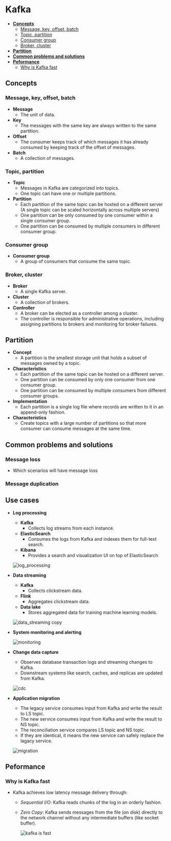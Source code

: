 # Kafka

- [**Concepts**](#concepts)
   - [Message, key, offset, batch](#message-key-offset-batch)
   - [Topic, partition](#topic-partition)
   - [Consumer group](#consumer-group)
   - [Broker, cluster](#broker-cluster)
- [**Partition**](#partition)
- [**Common problems and solutions**](#common-problems-and-solutions)
- [**Peformance**](#peformance)
   - [Why is Kafka fast](#why-is-kafka-fast)

## Concepts
### Message, key, offset, batch
- **Message**
   - The unit of data.
- **Key**
   - The messages with the same key are always written to the same partition.
- **Offset**
   - The consumer keeps track of which messages it has already consumed by keeping track of the offset of messages.
- **Batch**
   - A collection of messages.

### Topic, partition
- **Topic**
   - Messages in Kafka are categorized into topics.
   - One topic can have one or multiple partitions.
- **Partition**
   - Each partition of the same topic can be hosted on a different server (A single topic can be scaled horizontally across multiple servers)
   - One partition can be only consumed by one consumer within a single consumer group.
   - One partition can be consumed by multiple consumers in different consumer group.

### Consumer group
- **Consumer group**
   - A group of consumers that consume the same topic.
  
### Broker, cluster
- **Broker**
   - A single Kafka server.
- **Cluster**
   - A collection of brokers.
- **Controller**
   - A broker can be elected as a controller among a cluster.
   - The controller is responsible for administrative operations, including assigning partitions to brokers and monitoring for broker failures.

## Partition
- **Concept**
   - A partition is the smallest storage unit that holds a subset of messages owned by a topic.
- **Characteristics**
   - Each partition of the same topic can be hosted on a different server.
   - One partition can be consumed by only one consumer from one consumer group.
   - One partition can be consumed by multiple consumers from different consumer groups.
- **Implementation**
   - Each partition is a single log file where records are written to it in an append-only fashion.
- **Characteristics**
   - Create topics with a large number of partitions so that more consumer can consume messages at the same time.

## Common problems and solutions
### Message loss
- Which scenarios will have message loss

### Message duplication

## Use cases
- **Log processing**
   - **Kafka**
      - Collects log streams from each instance.
   - **ElasticSearch**
      - Consumes the logs from Kafka and indexes them for full-text search.
   - **Kibana**
      - Provides a search and visualization UI on top of ElasticSearch

  ![log_processing](https://github.com/wuyichen24/system-design-knowledge/assets/8989447/e113277e-139c-4039-9ce9-3d7fc49e2ade)
  
- **Data streaming**
   - **Kafka**
      - Collects clickstream data.
   - **Flink**
      - Aggregates clickstream data.
   - **Data lake**
      - Stores aggregated data for training machine learning models.

  ![data_streaming copy](https://github.com/wuyichen24/system-design-knowledge/assets/8989447/7f7e1d2d-87df-4e44-827b-9ade6f3bead0)

- **System monitoring and alerting**

  ![monitoring](https://github.com/wuyichen24/system-design-knowledge/assets/8989447/616239e5-cdca-4678-bda2-9f3fefca2885)

- **Change data capture**
   - Observes database transaction logs and streaming changes to Kafka.
   - Downstream systems like search, caches, and replicas are updated from Kafka.

  ![cdc](https://github.com/wuyichen24/system-design-knowledge/assets/8989447/227b2200-5477-4a63-8fec-0c3a290fbc33)

- **Application migration**
   - The legacy service consumes input from Kafka and write the result to LS topic.
   - The new service consumes input from Kafka and write the result to NS topic.
   - The reconciliation service compares LS topic and NS topic.
   - If they are identical, it means the new service can safely replace the lagacy service.
  
  ![migration](https://github.com/wuyichen24/system-design-knowledge/assets/8989447/605c900d-e794-4f97-ad0a-0aa8880d38eb)

## Peformance
### Why is Kafka fast
- Kafka achieves low latency message delivery through: 
   - *Sequential I/O*: Kafka reads chunks of the log in an orderly fashion.
   - *Zero Copy*: Kafka sends messages from the file (on disk) directly to the network channel without any intermediate buffers (like socket buffer).

     ![kafka is fast](https://github.com/wuyichen24/system-design-knowledge/assets/8989447/1d589fb7-6faf-4261-aef8-88306bb90b4f)

